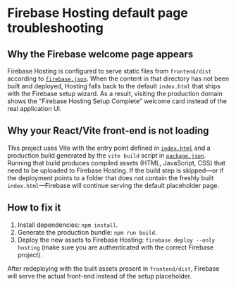 # Firebase Hosting default page troubleshooting

## Why the Firebase welcome page appears

Firebase Hosting is configured to serve static files from `frontend/dist` according to [`firebase.json`](../firebase.json). When the content in that directory has not been built and deployed, Hosting falls back to the default `index.html` that ships with the Firebase setup wizard. As a result, visiting the production domain shows the "Firebase Hosting Setup Complete" welcome card instead of the real application UI.

## Why your React/Vite front-end is not loading

This project uses Vite with the entry point defined in [`index.html`](../index.html) and a production build generated by the `vite build` script in [`package.json`](../package.json). Running that build produces compiled assets (HTML, JavaScript, CSS) that need to be uploaded to Firebase Hosting. If the build step is skipped—or if the deployment points to a folder that does not contain the freshly built `index.html`—Firebase will continue serving the default placeholder page.

## How to fix it

1. Install dependencies: `npm install`.
2. Generate the production bundle: `npm run build`.
3. Deploy the new assets to Firebase Hosting: `firebase deploy --only hosting` (make sure you are authenticated with the correct Firebase project).

After redeploying with the built assets present in `frontend/dist`, Firebase will serve the actual front-end instead of the setup placeholder.
